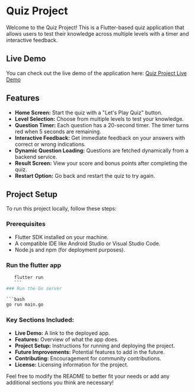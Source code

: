 
# Quiz Project

Welcome to the Quiz Project! This is a Flutter-based quiz application that allows users to test their knowledge across multiple levels with a timer and interactive feedback. 

## Live Demo

You can check out the live demo of the application here: [Quiz Project Live Demo](https://quiz-project-git-main-jiya-singhals-projects.vercel.app/)

## Features

- **Home Screen:** Start the quiz with a "Let's Play Quiz" button.
- **Level Selection:** Choose from multiple levels to test your knowledge.
- **Question Timer:** Each question has a 20-second timer. The timer turns red when 5 seconds are remaining.
- **Interactive Feedback:** Get immediate feedback on your answers with correct or wrong indications.
- **Dynamic Question Loading:** Questions are fetched dynamically from a backend service.
- **Result Screen:** View your score and bonus points after completing the quiz.
- **Restart Option:** Go back and restart the quiz to try again.

## Project Setup

To run this project locally, follow these steps:

### Prerequisites

- Flutter SDK installed on your machine.
- A compatible IDE like Android Studio or Visual Studio Code.
- Node.js and npm (for deployment purposes).

### Run the flutter app


   ```bash
      flutter run
      ```
### Run the Go server

```bash
go run main.go
```



### Key Sections Included:
- **Live Demo:** A link to the deployed app.
- **Features:** Overview of what the app does.
- **Project Setup:** Instructions for running and deploying the project.
- **Future Improvements:** Potential features to add in the future.
- **Contributing:** Encouragement for community contributions.
- **License:** Licensing information for the project.

Feel free to modify the README to better fit your needs or add any additional sections you think are necessary!
